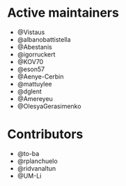# Active maintainers
* @Vistaus
* @albanobattistella
* @Abestanis
* @igorruckert
* @KOV70
* @eson57
* @Aenye-Cerbin
* @mattuylee
* @dglent
* @Amereyeu
* @OlesyaGerasimenko

# Contributors
* @to-ba
* @rplanchuelo
* @ridvanaltun
* @UM-Li
